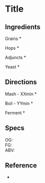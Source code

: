 # Title

## Ingredients
Grains
* 

Hops
* 

Adjuncts
* 

Yeast
* 

## Directions
Mash - XXmin
*

Boil - YYmin
*

Ferment
*

## Specs
OG:  
FG:  
ABV:  

## Reference
* 
